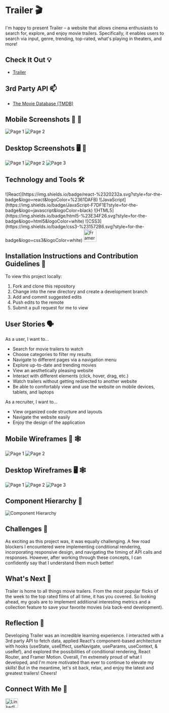 # Trailer 🎬
I'm happy to present Trailer – a website that allows cinema enthusiasts to search for, explore, and enjoy movie trailers. Specifically, it enables users to search via input, genre, trending, top-rated, what's playing in theaters, and more!

## Check It Out 💡 
- [Trailer](https://trail-er.netlify.app/) 

## 3rd Party API 📫
- [The Movie Database (TMDB)](https://www.themoviedb.org/documentation/api)

## Mobile Screenshots 📱 📸
![Page 1](/screenshots/mobile/screenshot-m1.png)
![Page 2](/screenshots/mobile/screenshot-m2.png)

## Desktop Screenshots 🖥 📸
![Page 1](/screenshots/desktop/screenshot-d1.png)
![Page 2](/screenshots/desktop/screenshot-d2.png)
![Page 3](/screenshots/desktop/screenshot-d3.png)

## Technology and Tools 🛠
<p align="left">
    ![React](https://img.shields.io/badge/react-%2320232a.svg?style=for-the-badge&logo=react&logoColor=%2361DAFB)
    ![JavaScript](https://img.shields.io/badge/JavaScript-F7DF1E?style=for-the-badge&logo=javascript&logoColor=black)
    ![HTML5](https://img.shields.io/badge/html5-%23E34F26.svg?style=for-the-badge&logo=html5&logoColor=white)
    ![CSS3](https://img.shields.io/badge/css3-%231572B6.svg?style=for-the-badge&logo=css3&logoColor=white)
    <a target="_blank" href="https://www.framer.com/motion/"> <img src="https://pagepro.co/blog/wp-content/uploads/2020/03/framer-motion.png" alt="Framer Motion Icon" width="40" height="40"/>
    </a> 
</p>

## Installation Instructions and Contribution Guidelines 📲
To view this project locally:
1. Fork and clone this repository
2. Change into the new directory and create a development branch 
3. Add and commit suggested edits
4. Push edits to the remote
5. Submit a pull request for me to view

## User Stories 🗣
As a user, I want to...
- Search for movie trailers to watch 
- Choose categories to filter my results
- Navigate to different pages via a navigation menu
- Explore up-to-date and trending movies
- View an aesthetically pleasing website
- Interact with different elements (click, hover, drag, etc.)
- Watch trailers without getting redirected to another website
- Be able to comfortably view and use the website on mobile devices, tablets, and laptops

As a recruiter, I want to...
- View organized code structure and layouts 
- Navigate the website easily 
- Enjoy the design of the application

## Mobile Wireframes 📱 🕸
![Page 1](/planning/wireframes/mobile/wireframe-m1.png)
![Page 2](/planning/wireframes/mobile/wireframe-m2.png)

## Desktop Wireframes 🖥 🕸
![Page 1](/planning/wireframes/desktop/wireframe-d1.png)
![Page 2](/planning/wireframes/desktop/wireframe-d2.png)
![Page 3](/planning/wireframes/desktop/wireframe-d3.png)

## Component Hierarchy 🧩
![Component Hierarchy](/planning/component-hierarchy/component-hierarchy.png)

## Challenges 💪
As exciting as this project was, it was equally challenging. A few road blockers I encountered were implementing conditional rendering, incorporating responsive design, and navigating the timing of API calls and responses. However, after working through these concepts, I can confidently say that I understand them much better!

## What's Next 🏁
Trailer is home to all things movie trailers. From the most popular flicks of the week to the top rated films of all time, it has you covered. So looking ahead, my goals are to implement additional interesting metrics and a collection feature to save your favorite movies (via back-end development). 

## Reflection 🙌
Developing Trailer was an incredible learning experience. I interacted with a 3rd party API to fetch data, applied React's component-based architecture with hooks (useState, useEffect, useNavigate, useParams, useContext, & useRef), and explored the possibilities of conditional rendering, React Router, and Framer Motion. Overall, I'm extremely proud of what I developed, and I'm more motivated than ever to continue to elevate my skills! But in the meantime, let's sit back, relax, and enjoy the latest and greatest trailers! Cheers!

## Connect With Me 👥
<p align="left">
    <a 
    target="_blank" href="https://www.linkedin.com/in/lance-chin/"><img align="center" src="https://raw.githubusercontent.com/rahuldkjain/github-profile-readme-generator/master/src/images/icons/Social/linked-in-alt.svg" alt="LinkedIn Icon" height="30" width="40"/>
    </a>
</p>